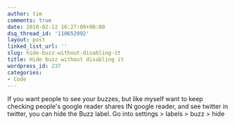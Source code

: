 ```yaml
---
author: tim
comments: true
date: 2010-02-12 16:27:00+00:00
dsq_thread_id: '110652092'
layout: post
linked_list_url: ''
slug: hide-buzz-without-disabling-it
title: Hide buzz without disabling it
wordpress_id: 237
categories:
- Code
---
```


If you want people to see your buzzes, but like myself want to keep checking
people's google reader shares IN google reader, and see twitter in twitter,
you can hide the Buzz label.  Go into settings &gt; labels &gt; buzz &gt; hide  
  